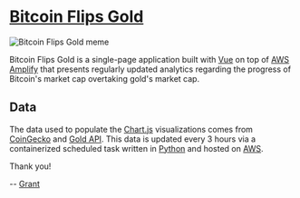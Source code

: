 # [Bitcoin Flips Gold](https://bitcoinflips.gold/)

![Bitcoin Flips Gold meme](https://bitcoinflips.gold/bitcoin-flips-gold-meme.png)

Bitcoin Flips Gold is a single-page application built with [Vue](https://vuejs.org/) on top of [AWS Amplify](https://aws.amazon.com/amplify/) that presents regularly updated analytics regarding the progress of Bitcoin's market cap overtaking gold's market cap.

## Data

The data used to populate the [Chart.js](https://www.chartjs.org/) visualizations comes from [CoinGecko](https://www.coingecko.com/) and [Gold API](https://www.goldapi.io/). This data is updated every 3 hours via a containerized scheduled task written in [Python](https://www.python.org/) and hosted on [AWS](https://aws.amazon.com/).

Thank you!

-- [Grant](https://www.linkedin.com/in/grantbartel/)
